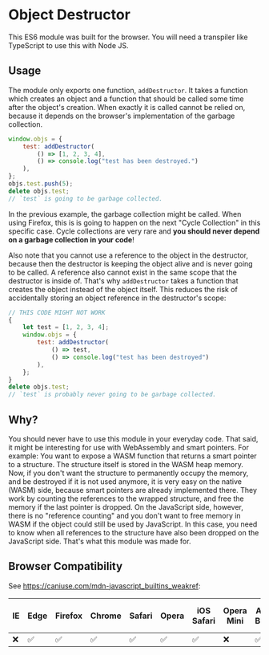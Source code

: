 # Object Destructor

This ES6 module was built for the browser. You will need a
transpiler like TypeScript to use this with Node JS.

## Usage

The module only exports one function, `addDestructor`. It takes
a function which creates an object and a function that should be
called some time after the object's creation. When exactly it is
called cannot be relied on, because it depends on the browser's
implementation of the garbage collection.

```js
window.objs = {
	test: addDestructor(
		() => [1, 2, 3, 4],
		() => console.log("test has been destroyed.")
	),
};
objs.test.push(5);
delete objs.test;
// `test` is going to be garbage collected.
```

In the previous example, the garbage collection might be called.
When using Firefox, this is is going to happen on the next
"Cycle Collection" in this specific case. Cycle collections are
very rare and **you should never depend on a garbage collection
in your code**!

Also note that you cannot use a reference to the object in the
destructor, because then the destructor is keeping the object
alive and is never going to be called. A reference also cannot
exist in the same scope that the destructor is inside of. That's
why `addDestructor` takes a function that creates the object
instead of the object itself. This reduces the risk of accidentally
storing an object reference in the destructor's scope:

```js
// THIS CODE MIGHT NOT WORK
{
	let test = [1, 2, 3, 4];
	window.objs = {
		test: addDestructor(
			() => test,
			() => console.log("test has been destroyed")
		),
	};
}
delete objs.test;
// `test` is probably never going to be garbage collected.
```

## Why?

You should never have to use this module in your everyday code. That
said, it might be interesting for use with WebAssembly and smart
pointers. For example: You want to expose a WASM function that returns
a smart pointer to a structure. The structure itself is stored in the
WASM heap memory. Now, if you don't want the structure to permanently
occupy the memory, and be destroyed if it is not used anymore, it is
very easy on the native (WASM) side, because smart pointers are
already implemented there. They work by counting the references to
the wrapped structure, and free the memory if the last pointer is
dropped. On the JavaScript side, however, there is no "reference
counting" and you don't want to free memory in WASM if the object
could still be used by JavaScript. In this case, you need to know
when all references to the structure have also been dropped on the
JavaScript side. That's what this module was made for.

## Browser Compatibility

See <https://caniuse.com/mdn-javascript_builtins_weakref>:

| IE  | Edge | Firefox | Chrome | Safari | Opera | iOS Safari | Opera Mini | Android Browser | Opera Mobile | Chrome for Android | Firefox for Android |
| --- | ---- | ------- | ------ | ------ | ----- | ---------- | ---------- | --------------- | ------------ | ------------------ | ------------------- |
| ❌  | ✅   | ✅      | ✅     | ✅     | ✅    | ✅         | ❌         | ✅              | ✅           | ✅                 | ✅                  |

[weakref]: https://developer.mozilla.org/en-US/docs/Web/JavaScript/Reference/Global_Objects/WeakRef
